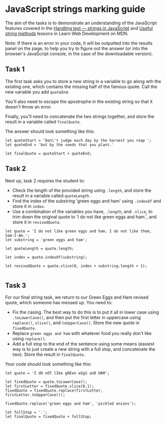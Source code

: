 # JavaScript strings marking guide

The aim of the tasks is to demonstrate an understanding of the JavaScript features covered in the [Handling text — strings in JavaScript](https://developer.mozilla.org/en-US/docs/Learn/JavaScript/First_steps/Strings) and [Useful string methods](https://developer.mozilla.org/en-US/docs/Learn/JavaScript/First_steps/Useful_string_methods) lessons in Learn Web Development on MDN.

Note: If there is an error in your code, it will be outputted into the results panel on the page, to help you try to figure out the answer (or into the browser's JavaScript console, in the case of the downloadable version).

## Task 1

The first task asks you to store a new string in a variable to go along wth the existing one, which contains the missing half of the famous quote. Call the new variable you add `quoteEnd`.

You'll also need to escape the apostrophe in the existing string so that it doesn't throw an error.

Finally, you'll need to concatenate the two strings together, and store the result in a variable called `finalQuote`.

The answer should look something like this:

```
let quoteStart = 'Don\'t judge each day by the harvest you reap ';
let quoteEnd = 'but by the seeds that you plant.'

let finalQuote = quoteStart + quoteEnd;
```


## Task 2

Next up, task 2 requires the student to:

* Check the length of the provided string using `.length`, and store the result in a variable called `quoteLength`.
* Find the index of the substring 'green eggs and ham' using `.indexOf` and store it in `index`.
* Use a combination of the variables you have, `.length`, and `.slice`, to trim down the original quote to 'I do not like green eggs and ham.', and store it in `revisedQuote`.

```
let quote = 'I do not like green eggs and ham. I do not like them, Sam-I-Am.';
let substring = 'green eggs and ham';

let quoteLength = quote.length;

let index = quote.indexOf(substring);

let revisedQuote = quote.slice(0, index + substring.length + 1);


```

## Task 3

For our final string task, we return to our Green Eggs and Ham revised quote, which someone has messed up. You need to:

* Fix the casing. The best way to do this is to put it all in lower case using `.toLowerCase()`, and then put the first letter in uppercase using `replace()`, `slice()`, and `toUpperCase()`. Store the new quote in `fixedQuote`.
* Replace `green eggs and ham` with whatever food you really don't like using `replace()`.
* Add a full stop to the end of the sentence using some means (easiest way is to just create a new string with a full stop, and concatenate the two). Store the result in `finalQuote`.

Your code should look something like this:

```
let quote = 'I dO nOT lIke gREen eGgS anD HAM';

let fixedQuote = quote.toLowerCase();
let firstLetter = fixedQuote.slice(0,1);
fixedQuote = fixedQuote.replace(firstLetter, firstLetter.toUpperCase());

fixedQuote.replace('green eggs and ham', 'pickled onions');

let fullStop = '.';
let finalQuote = fixedQuote + fullStop;
```